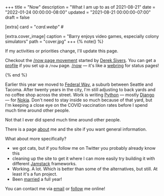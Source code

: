 +++
title = "Now"
description = "What I am up to as of 2021-08-21"
date = "2022-01-24 00:00:00-08:00"
updated = "2021-08-21 00:00:00-07:00"
draft = false

[extra]
card = "_card.webp" #_

[extra.cover_image]
caption = "Barry enjoys video games, especially colony simulators"
path = "cover.jpg"
+++
{% note() %}

If my activities or priorities change, I'll update this page.

[nowff]: https://sivers.org/nowff
[Derek Sivers]: https://sivers.org
[profile]: https://nownownow.com/p/2ugf
[/now]: https://nownownow.com
[webring]: https://en.wikipedia.org/wiki/Webring

Checkout the [/now page movement][nowff] started by [Derek Sivers][]. You can
get a [profile][] if you set up a `/now` page. [/now][] — it's like a
[webring][] for status pages!

{% end %}

[Federal Way]: https://www.cityoffederalway.com/
[Python]: /tags/python
[Django]: https://djangoproject.com
[Nokia]: https://www.nokia.com/

Earlier this year we moved to [Federal Way][], a suburb between Seattle and
Tacoma. After twenty years in the city, I'm still adjusting to back yards and
no coffee shop across the street. Work is writing [Python][] — mostly
[Django][] — for [Nokia][]. Don't need to stay inside so much because of that
yard, but I'm keeping a close eye on the COVID vaccination rates before I spend
much time around other people.

Not that I ever did spend much time around other people.

[about]: /about/

There is a page [about][] me and the site if you want general information.

[married]: /post/2020/03/got-married-yesterday/

What about more specifically?

- we got cats, but if you follow me on Twitter you probably already know this
- cleaning up the site to get it where I can more easily try building it with
  different [Jamstack](https://jamstack.com) frameworks.
- Working. A lot. Which is better than some of the alternatives, but still. At
  least it's a fun project.
- Been [married][] a full year!

[email]: mailto:brianwisti@pobox.com
[follow]: /follow/

You can contact me via [email][] or [follow][] me online!
